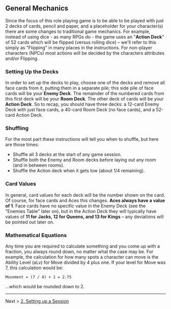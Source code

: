 ## General Mechanics

Since the focus of this role playing game is to be able to be played with just 2 decks of cards, pencil and paper, and a placeholder for your character(s) there are some changes to traditional game mechanics. For example, instead of using dice - as many RPGs do - the game uses an "**Action Deck**" of 52 cards which will be flipped (versus rolling dice) – we'll refer to this simply as "Flipping" in many places in the instructions. For non-player characters (NPCs) most actions will be decided by the characters attributes and/or Flipping.


### Setting Up the Decks

In order to set up the decks to play, choose one of the decks and remove all face cards from it, putting them in a separate pile; this side pile of face cards will be your **Enemy Deck**. The remainder of the numbered cards from this first deck will be your **Room Deck**. The other deck of cards will be your **Action Deck**. So to recap, you should have three decks: a 12-card Enemy Deck with just face cards, a 40-card Room Deck (no face cards), and a 52-card Action Deck.

### Shuffling

For the most part these instructions will tell you when to shuffle, but here are those times:

* Shuffle all 3 decks at the start of any game session.
* Shuffle both the Enemy and Room decks before laying out any room (and in between rooms).
* Shuffle the Action deck when it gets low (about 1/4 remaining).

### Card Values

In general, card values for each deck will be the number shown on the card. Of course, for face cards and Aces this changes. **Aces always have a value of 1**. Face cards have no specific value in the Enemy Deck (see the "Enemies Table" later on), but in the Action Deck they will typically have values of **11 for Jacks, 12 for Queens, and 13 for Kings** – any deviations will be pointed out later on.

### Mathematical Equations

Any time you are required to calculate something and you come up with a fraction, you always round down, no matter what the case may be. For example, the calculation for how many spots a character can move is the Ability Level (aLv) for Move divided by 4 plus one. If your level for Move was 7, this calculation would be:

```Movement = (7 / 4) + 1 = 2.75```

...which would be rounded down to 2.

---

Next > [2. Setting up a Session](02_setting_up_a_session.md)
